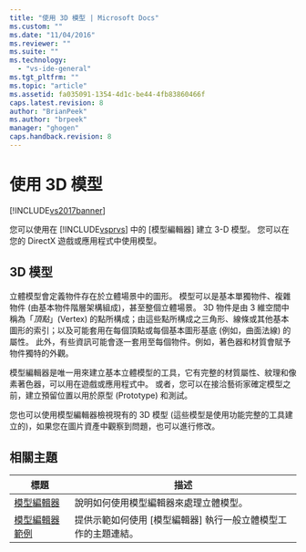 ```yaml
---
title: "使用 3D 模型 | Microsoft Docs"
ms.custom: ""
ms.date: "11/04/2016"
ms.reviewer: ""
ms.suite: ""
ms.technology: 
  - "vs-ide-general"
ms.tgt_pltfrm: ""
ms.topic: "article"
ms.assetid: fa035091-1354-4d1c-be44-4fb83860466f
caps.latest.revision: 8
author: "BrianPeek"
ms.author: "brpeek"
manager: "ghogen"
caps.handback.revision: 8
---
```

# 使用 3D 模型
[!INCLUDE[vs2017banner](../code-quality/includes/vs2017banner.md)]

您可以使用在 [!INCLUDE[vsprvs](../code-quality/includes/vsprvs_md.md)] 中的 \[模型編輯器\] 建立 3\-D 模型。  您可以在您的 DirectX 遊戲或應用程式中使用模型。  
  
## 3D 模型  
 立體模型會定義物件存在於立體場景中的圖形。  模型可以是基本單獨物件、複雜物件 \(由基本物件階層架構組成\)，甚至整個立體場景。  3D 物件是由 3 維空間中稱為「*頂點*」\(Vertex\) 的點所構成；由這些點所構成之三角形、線條或其他基本圖形的索引；以及可能套用在每個頂點或每個基本圖形基底 \(例如，曲面法線\) 的屬性。  此外，有些資訊可能會逐一套用至每個物件。例如，著色器和材質會賦予物件獨特的外觀。  
  
 模型編輯器是唯一用來建立基本立體模型的工具，它有完整的材質屬性、紋理和像素著色器，可以用在遊戲或應用程式中。  或者，您可以在接洽藝術家確定模型之前，建立預留位置以用於原型 \(Prototype\) 和測試。  
  
 您也可以使用模型編輯器檢視現有的 3D 模型 \(這些模型是使用功能完整的工具建立的\)，如果您在圖片資產中觀察到問題，也可以進行修改。  
  
## 相關主題  
  
|標題|描述|  
|--------|--------|  
|[模型編輯器](../designers/model-editor.md)|說明如何使用模型編輯器來處理立體模型。|  
|[模型編輯器範例](../designers/model-editor-examples.md)|提供示範如何使用 \[模型編輯器\] 執行一般立體模型工作的主題連結。|